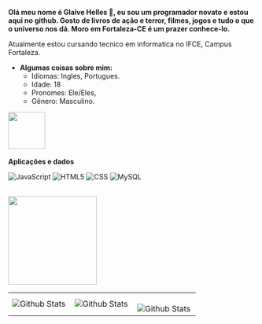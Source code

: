 **Olá meu nome é Glaive Helles :sparkling_heart:, eu sou um programador novato e estou aqui no github. Gosto de livros de ação e terror, filmes, jogos e tudo o que o universo nos dá. Moro em Fortaleza-CE é um prazer conhece-lo.**

Atualmente estou cursando tecnico em informatica no IFCE, Campus Fortaleza.
 
- **Algumas coisas sobre mim:**
  - Idiomas: Ingles, Portugues. 
  - Idade: 18
  - Pronomes: Ele/Eles,
  - Gênero: Masculino. 

 <img src="https://github.com/Anmol-Baranwal/Cool-GIFs-For-GitHub/assets/74038190/2c79649a-b04c-4c78-998f-c126db48305c" width="75">&nbsp;

**Aplicações e dados**

![JavaScript](https://img.shields.io/badge/-JavaScript-333333?style=flat&logo=javascript)
![HTML5](https://img.shields.io/badge/-HTML5-333333?style=flat&logo=HTML5)
![CSS](https://img.shields.io/badge/-CSS-333333?style=flat&logo=CSS3&logoColor=1572B6)
![MySQL](https://img.shields.io/badge/-MySQL-333333?style=flat&logo=mysql)

<br/>

<a href="https://github.com/glaivehBR" title="Perfil do Glaive">
  <img height="180em" src="https://github-readme-stats.vercel.app/api?username=glaivehBR&theme=Ocean&show_icons=true" />
</a>

<table>
  <tr>
    <td>
      <img
        align="left"
        src="https://github-readme-stats.vercel.app/api?username=glaivehBR&theme=dark&hide_border=false&include_all_commits=true"
        alt="Github Stats"
      />
    </td>
    <td>
      <img
        align="left"
        src="https://github-readme-stats.vercel.app/api/top-langs/?username=glaivehBR&theme=dark&hide_border=false&include_all_commits=true&count_private=true&layout=compact"
        alt="Github Stats"
      />
    </td>
    <td>
      <br />
      <img
        align="left"
        src="https://github-readme-streak-stats.herokuapp.com/?user=glaivehBR&theme=dark&hide_border=false"
        alt="Github Stats"
      />
    </td>
  </tr>
</table>
